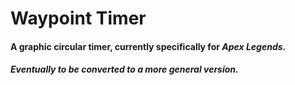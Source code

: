 # Waypoint Timer

#### A graphic circular timer, currently specifically for *Apex Legends*.
##### Eventually to be converted to a more general version.
